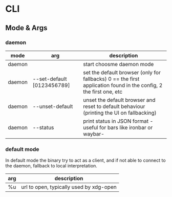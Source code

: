 # CLI

## Mode & Args

### daemon

| mode   | arg                        | description                                                                                                        |
| ------ | -------------------------- | ------------------------------------------------------------------------------------------------------------------ |
| daemon |                            | start choosme daemon mode                                                                                          |
| daemon | --set-default [0123456789] | set the default browser (only for fallbacks) 0 == the first application found in the config, 2 the first one, etc |
| daemon | --unset-default            | unset the default browser and reset to default behaviour (printing the UI on fallbacking)                          |
| daemon | --status                   | print status in JSON format -useful for bars like ironbar or waybar-                                               |

### default mode

In default mode the binary try to act as a client, and if not able to connect to the daemon, fallback to local interpretation.

| arg | description                             |
| --- | --------------------------------------- |
| %u  | url to open, typically used by xdg-open |
